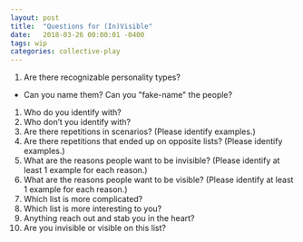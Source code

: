 ```yaml
---
layout: post
title:  "Questions for (In)Visible"
date:   2018-03-26 00:00:01 -0400
tags: wip
categories: collective-play
---
```


1. Are there recognizable personality types?
  * Can you name them? Can you "fake-name" the people?
1. Who do you identify with?
1. Who don’t you identify with?
1. Are there repetitions in scenarios? (Please identify examples.)
1. Are there repetitions that ended up on opposite lists? (Please identify examples.)
1. What are the reasons people want to be invisible? (Please identify at least 1 example for each reason.)
1. What are the reasons people want to be visible? (Please identify at least 1 example for each reason.)
1. Which list is more complicated?
1. Which list is more interesting to you?
1. Anything reach out and stab you in the heart?
1. Are you invisible or visible on this list?
